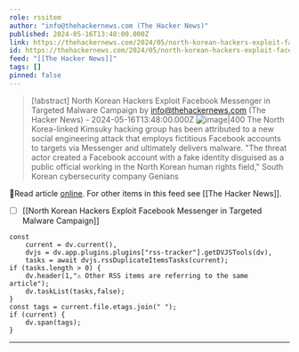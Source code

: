 ```yaml
---
role: rssitem
author: "info@thehackernews.com (The Hacker News)"
published: 2024-05-16T13:48:00.000Z
link: https://thehackernews.com/2024/05/north-korean-hackers-exploit-facebook.html
id: https://thehackernews.com/2024/05/north-korean-hackers-exploit-facebook.html
feed: "[[The Hacker News]]"
tags: []
pinned: false
---
```


> [!abstract] North Korean Hackers Exploit Facebook Messenger in Targeted Malware Campaign by info@thehackernews.com (The Hacker News) - 2024-05-16T13:48:00.000Z
> <span class="rss-image">![image|400](https://blogger.googleusercontent.com/img/b/R29vZ2xl/AVvXsEi0CgQjTGmGSfRS1sg_daBIAU-YSbp-JtU2wJUNbsvH_Z7lMjjdGBl1RMbetEr4oFfmuHwcDQFYa6CtTZYbI3UzTjzIs6sqIbAEBIH9VqH1hUdZz9OFPtEpUGXAzEw-6Njmcbngrrx3SoZN5DFEC3txh9Q9GTUkI123G9pXWKuBp7O7DwhMqnuGdf37Mqhm/s1600/hack.png)</span> The North Korea-linked&nbsp;Kimsuky hacking group&nbsp;has been attributed to a new social engineering attack that employs fictitious Facebook accounts to targets via Messenger and ultimately delivers malware.
> "The threat actor created a Facebook account with a fake identity disguised as a public official working in the North Korean human rights field," South Korean cybersecurity company Genians

🔗Read article [online](https://thehackernews.com/2024/05/north-korean-hackers-exploit-facebook.html). For other items in this feed see [[The Hacker News]].

- [ ] [[North Korean Hackers Exploit Facebook Messenger in Targeted Malware Campaign]]

~~~dataviewjs
const
    current = dv.current(),
	dvjs = dv.app.plugins.plugins["rss-tracker"].getDVJSTools(dv),
	tasks = await dvjs.rssDuplicateItemsTasks(current);
if (tasks.length > 0) {
	dv.header(1,"⚠ Other RSS items are referring to the same article");
    dv.taskList(tasks,false);
}
const tags = current.file.etags.join(" ");
if (current) {
	dv.span(tags);
}
~~~

- - -
